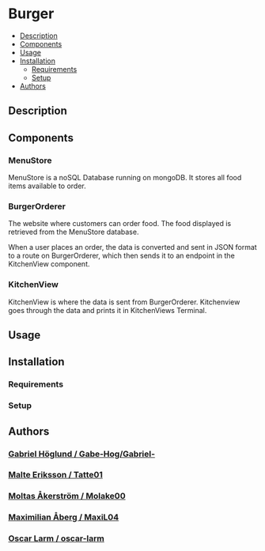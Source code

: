 # Burger

- [Description](#description)
- [Components](#components)
- [Usage](#usage)
- [Installation](#installation)
    - [Requirements](#requirements)
    - [Setup](#setup)
- [Authors](#authors)

## Description

## Components

### MenuStore
MenuStore is a noSQL Database running on mongoDB. It stores all food items available to order.

### BurgerOrderer
The website where customers can order food. The food displayed is retrieved from the MenuStore database. 

When a user places an order, the data is converted and sent in JSON format to a route on BurgerOrderer, which then sends it to an endpoint in the KitchenView component.

### KitchenView
KitchenView is where the data is sent from BurgerOrderer. Kitchenview goes through the data and prints it in KitchenViews Terminal.

## Usage

## Installation

### Requirements

### Setup

## Authors

### [Gabriel Höglund / Gabe-Hog/Gabriel-](https://github.com/Gabe-Hog)
### [Malte Eriksson / Tatte01](https://github.com/Tatte01)
### [Moltas Åkerström / Molake00](https://github.com/Molake00)
### [Maximilian Åberg / MaxiL04](https://github.com/MaxiL04)
### [Oscar Larm / oscar-larm](https://github.com/oscar-larm)
